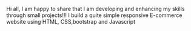 Hi all, I am happy to share that I am developing and enhancing my skills through small projects!!! I build a quite simple responsive E-commerce website using HTML, CSS,bootstrap and Javascript
